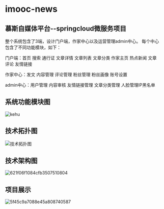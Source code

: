 # imooc-news
## 慕斯自媒体平台--springcloud微服务项目
整个系统包含了3端，设计门户端，作家中心以及运营管理admin中心。
每个中心包含了不同功能模块，如下：

门户端：首页 搜索 通行证 文章详情 文章列表 文章分类 作家主页 热点新闻 文章评论 友情链接 

作家中心：发文 内容管理 评论管理 粉丝管理 粉丝画像 账号设置

admin中心：用户管理 内容审核 友情链接管理 文章分类管理 人脸管理IP黑名单

## 系统功能模块图
![kehu](https://user-images.githubusercontent.com/77711857/184812978-cb2a2379-66a5-4201-8d9b-1ff009c6234d.jpg)

## 技术拓扑图
![技术拓扑图](https://user-images.githubusercontent.com/77711857/184813158-e76fe76d-9efa-4743-ac1a-ccbe79e1bdfc.jpg)

## 技术架构图
![621f06f1084cfb3507510804](https://user-images.githubusercontent.com/77711857/184811876-c7af8eb5-8d43-46f7-bdf0-f18338788a18.jpg)

## 项目展示
![5f45c9a7088e45a808740587](https://user-images.githubusercontent.com/77711857/184811916-3c2d9f15-edc3-4f83-abc6-c944181a8680.jpg)
